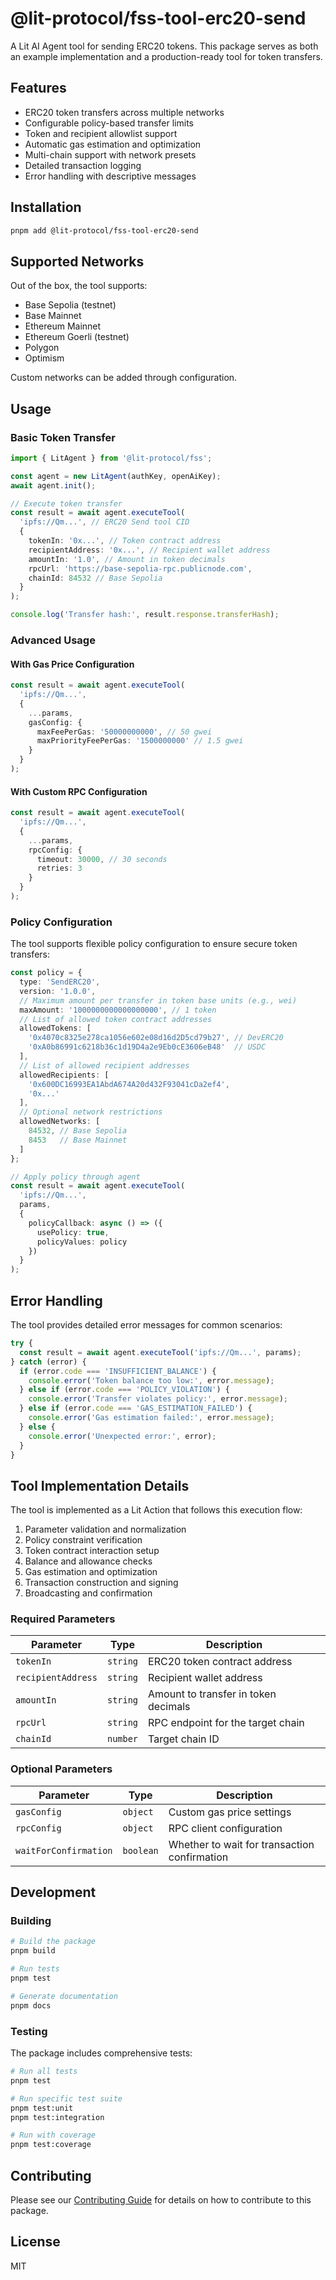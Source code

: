 # @lit-protocol/fss-tool-erc20-send

A Lit AI Agent tool for sending ERC20 tokens. This package serves as both an example implementation and a production-ready tool for token transfers.

## Features

- ERC20 token transfers across multiple networks
- Configurable policy-based transfer limits
- Token and recipient allowlist support
- Automatic gas estimation and optimization
- Multi-chain support with network presets
- Detailed transaction logging
- Error handling with descriptive messages

## Installation

```bash
pnpm add @lit-protocol/fss-tool-erc20-send
```

## Supported Networks

Out of the box, the tool supports:
- Base Sepolia (testnet)
- Base Mainnet
- Ethereum Mainnet
- Ethereum Goerli (testnet)
- Polygon
- Optimism

Custom networks can be added through configuration.

## Usage

### Basic Token Transfer

```typescript
import { LitAgent } from '@lit-protocol/fss';

const agent = new LitAgent(authKey, openAiKey);
await agent.init();

// Execute token transfer
const result = await agent.executeTool(
  'ipfs://Qm...', // ERC20 Send tool CID
  {
    tokenIn: '0x...', // Token contract address
    recipientAddress: '0x...', // Recipient wallet address
    amountIn: '1.0', // Amount in token decimals
    rpcUrl: 'https://base-sepolia-rpc.publicnode.com',
    chainId: 84532 // Base Sepolia
  }
);

console.log('Transfer hash:', result.response.transferHash);
```

### Advanced Usage

#### With Gas Price Configuration

```typescript
const result = await agent.executeTool(
  'ipfs://Qm...',
  {
    ...params,
    gasConfig: {
      maxFeePerGas: '50000000000', // 50 gwei
      maxPriorityFeePerGas: '1500000000' // 1.5 gwei
    }
  }
);
```

#### With Custom RPC Configuration

```typescript
const result = await agent.executeTool(
  'ipfs://Qm...',
  {
    ...params,
    rpcConfig: {
      timeout: 30000, // 30 seconds
      retries: 3
    }
  }
);
```

### Policy Configuration

The tool supports flexible policy configuration to ensure secure token transfers:

```typescript
const policy = {
  type: 'SendERC20',
  version: '1.0.0',
  // Maximum amount per transfer in token base units (e.g., wei)
  maxAmount: '1000000000000000000', // 1 token
  // List of allowed token contract addresses
  allowedTokens: [
    '0x4070c8325e278ca1056e602e08d16d2D5cd79b27', // DevERC20
    '0xA0b86991c6218b36c1d19D4a2e9Eb0cE3606eB48'  // USDC
  ],
  // List of allowed recipient addresses
  allowedRecipients: [
    '0x600DC16993EA1AbdA674A20d432F93041cDa2ef4',
    '0x...'
  ],
  // Optional network restrictions
  allowedNetworks: [
    84532, // Base Sepolia
    8453   // Base Mainnet
  ]
};

// Apply policy through agent
const result = await agent.executeTool(
  'ipfs://Qm...',
  params,
  {
    policyCallback: async () => ({
      usePolicy: true,
      policyValues: policy
    })
  }
);
```

## Error Handling

The tool provides detailed error messages for common scenarios:

```typescript
try {
  const result = await agent.executeTool('ipfs://Qm...', params);
} catch (error) {
  if (error.code === 'INSUFFICIENT_BALANCE') {
    console.error('Token balance too low:', error.message);
  } else if (error.code === 'POLICY_VIOLATION') {
    console.error('Transfer violates policy:', error.message);
  } else if (error.code === 'GAS_ESTIMATION_FAILED') {
    console.error('Gas estimation failed:', error.message);
  } else {
    console.error('Unexpected error:', error);
  }
}
```

## Tool Implementation Details

The tool is implemented as a Lit Action that follows this execution flow:

1. Parameter validation and normalization
2. Policy constraint verification
3. Token contract interaction setup
4. Balance and allowance checks
5. Gas estimation and optimization
6. Transaction construction and signing
7. Broadcasting and confirmation

### Required Parameters

| Parameter          | Type     | Description                          |
| ------------------ | -------- | ------------------------------------ |
| `tokenIn`          | `string` | ERC20 token contract address         |
| `recipientAddress` | `string` | Recipient wallet address             |
| `amountIn`         | `string` | Amount to transfer in token decimals |
| `rpcUrl`           | `string` | RPC endpoint for the target chain    |
| `chainId`          | `number` | Target chain ID                      |

### Optional Parameters

| Parameter             | Type      | Description                                  |
| --------------------- | --------- | -------------------------------------------- |
| `gasConfig`           | `object`  | Custom gas price settings                    |
| `rpcConfig`           | `object`  | RPC client configuration                     |
| `waitForConfirmation` | `boolean` | Whether to wait for transaction confirmation |

## Development

### Building

```bash
# Build the package
pnpm build

# Run tests
pnpm test

# Generate documentation
pnpm docs
```

### Testing

The package includes comprehensive tests:

```bash
# Run all tests
pnpm test

# Run specific test suite
pnpm test:unit
pnpm test:integration

# Run with coverage
pnpm test:coverage
```

## Contributing

Please see our [Contributing Guide](../../CONTRIBUTING.md) for details on how to contribute to this package.

## License

MIT
